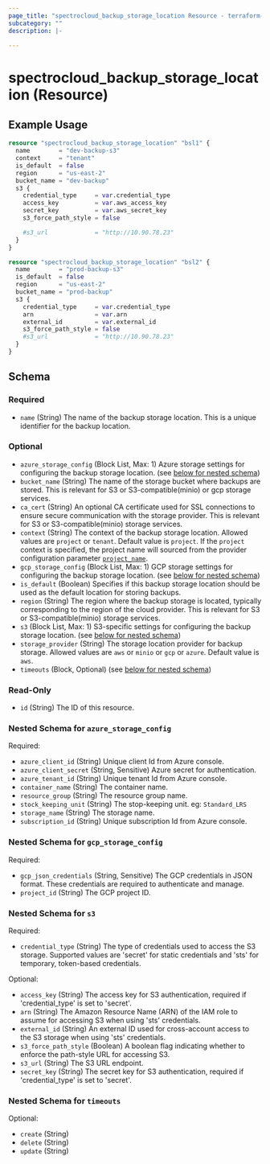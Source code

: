 ```yaml
---
page_title: "spectrocloud_backup_storage_location Resource - terraform-provider-spectrocloud"
subcategory: ""
description: |-
  
---
```


# spectrocloud_backup_storage_location (Resource)

  

## Example Usage


```terraform
resource "spectrocloud_backup_storage_location" "bsl1" {
  name        = "dev-backup-s3"
  context     = "tenant"
  is_default  = false
  region      = "us-east-2"
  bucket_name = "dev-backup"
  s3 {
    credential_type     = var.credential_type
    access_key          = var.aws_access_key
    secret_key          = var.aws_secret_key
    s3_force_path_style = false

    #s3_url             = "http://10.90.78.23"
  }
}

resource "spectrocloud_backup_storage_location" "bsl2" {
  name        = "prod-backup-s3"
  is_default  = false
  region      = "us-east-2"
  bucket_name = "prod-backup"
  s3 {
    credential_type     = var.credential_type
    arn                 = var.arn
    external_id         = var.external_id
    s3_force_path_style = false
    #s3_url             = "http://10.90.78.23"
  }
}
```



<!-- schema generated by tfplugindocs -->
## Schema

### Required

- `name` (String) The name of the backup storage location. This is a unique identifier for the backup location.

### Optional

- `azure_storage_config` (Block List, Max: 1) Azure storage settings for configuring the backup storage location. (see [below for nested schema](#nestedblock--azure_storage_config))
- `bucket_name` (String) The name of the storage bucket where backups are stored. This is relevant for S3 or S3-compatible(minio) or gcp storage services.
- `ca_cert` (String) An optional CA certificate used for SSL connections to ensure secure communication with the storage provider. This is relevant for S3 or S3-compatible(minio) storage services.
- `context` (String) The context of the backup storage location. Allowed values are `project` or `tenant`. Default value is `project`. If  the `project` context is specified, the project name will sourced from the provider configuration parameter [`project_name`](https://registry.terraform.io/providers/spectrocloud/spectrocloud/latest/docs#schema).
- `gcp_storage_config` (Block List, Max: 1) GCP storage settings for configuring the backup storage location. (see [below for nested schema](#nestedblock--gcp_storage_config))
- `is_default` (Boolean) Specifies if this backup storage location should be used as the default location for storing backups.
- `region` (String) The region where the backup storage is located, typically corresponding to the region of the cloud provider. This is relevant for S3 or S3-compatible(minio) storage services.
- `s3` (Block List, Max: 1) S3-specific settings for configuring the backup storage location. (see [below for nested schema](#nestedblock--s3))
- `storage_provider` (String) The storage location provider for backup storage. Allowed values are `aws` or `minio` or `gcp` or `azure`. Default value is `aws`.
- `timeouts` (Block, Optional) (see [below for nested schema](#nestedblock--timeouts))

### Read-Only

- `id` (String) The ID of this resource.

<a id="nestedblock--azure_storage_config"></a>
### Nested Schema for `azure_storage_config`

Required:

- `azure_client_id` (String) Unique client Id from Azure console.
- `azure_client_secret` (String, Sensitive) Azure secret for authentication.
- `azure_tenant_id` (String) Unique tenant Id from Azure console.
- `container_name` (String) The container name.
- `resource_group` (String) The resource group name.
- `stock_keeping_unit` (String) The stop-keeping unit. eg: `Standard_LRS`
- `storage_name` (String) The storage name.
- `subscription_id` (String) Unique subscription Id from Azure console.


<a id="nestedblock--gcp_storage_config"></a>
### Nested Schema for `gcp_storage_config`

Required:

- `gcp_json_credentials` (String, Sensitive) The GCP credentials in JSON format. These credentials are required to authenticate and manage.
- `project_id` (String) The GCP project ID.


<a id="nestedblock--s3"></a>
### Nested Schema for `s3`

Required:

- `credential_type` (String) The type of credentials used to access the S3 storage. Supported values are 'secret' for static credentials and 'sts' for temporary, token-based credentials.

Optional:

- `access_key` (String) The access key for S3 authentication, required if 'credential_type' is set to 'secret'.
- `arn` (String) The Amazon Resource Name (ARN) of the IAM role to assume for accessing S3 when using 'sts' credentials.
- `external_id` (String) An external ID used for cross-account access to the S3 storage when using 'sts' credentials.
- `s3_force_path_style` (Boolean) A boolean flag indicating whether to enforce the path-style URL for accessing S3.
- `s3_url` (String) The S3 URL endpoint.
- `secret_key` (String) The secret key for S3 authentication, required if 'credential_type' is set to 'secret'.


<a id="nestedblock--timeouts"></a>
### Nested Schema for `timeouts`

Optional:

- `create` (String)
- `delete` (String)
- `update` (String)